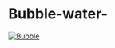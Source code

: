 # Bubble-water-

<a href="https://ibb.co/vvNJVxw"><img src="https://i.ibb.co/Kzt9bj0/Bubble.jpg" alt="Bubble" border="0"></a>
